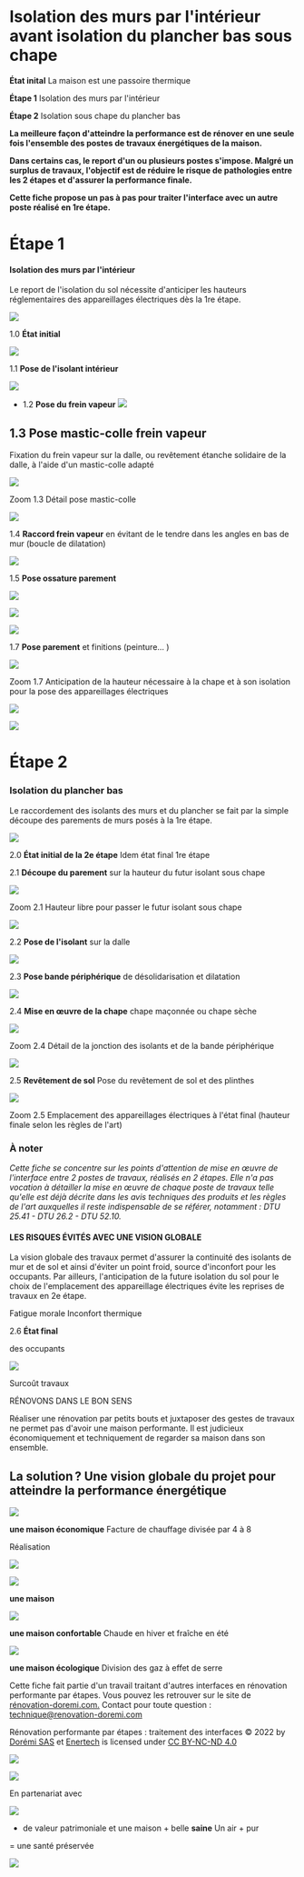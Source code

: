 # Isolation des murs par l'intérieur avant isolation du plancher bas sous chape

**État inital** La maison est une passoire thermique

**Étape 1** Isolation des murs par l'intérieur

**Étape 2** Isolation sous chape du plancher bas

**La meilleure façon d'atteindre la performance est de rénover en une seule fois l'ensemble des postes de travaux énergétiques de la maison.**

**Dans certains cas, le report d'un ou plusieurs postes s'impose. Malgré un surplus de travaux, l'objectif est de réduire le risque de pathologies entre les 2 étapes et d'assurer la performance finale.**

**Cette fiche propose un pas à pas pour traiter l'interface avec un autre poste réalisé en 1re étape.**

# **Étape 1**

#### **Isolation des murs par l'intérieur**

Le report de l'isolation du sol nécessite d'anticiper les hauteurs réglementaires des appareillages électriques dès la 1re étape.

![](<images/Interface ITI - Isolation sous chape/_page_0_Picture_10.jpeg>)

1.0 **État initial**

![](<images/Interface ITI - Isolation sous chape/_page_0_Picture_12.jpeg>)

1.1 **Pose de l'isolant intérieur**

![](<images/Interface ITI - Isolation sous chape/_page_0_Picture_14.jpeg>)

- 1.2 **Pose du frein vapeur**
![](<images/Interface ITI - Isolation sous chape/_page_1_Figure_0.jpeg>)

## 1.3 **Pose mastic-colle frein vapeur**

Fixation du frein vapeur sur la dalle, ou revêtement étanche solidaire de la dalle, à l'aide d'un mastic-colle adapté

![](<images/Interface ITI - Isolation sous chape/_page_1_Picture_3.jpeg>)

Zoom 1.3 Détail pose mastic-colle

![](<images/Interface ITI - Isolation sous chape/_page_1_Figure_5.jpeg>)

1.4 **Raccord frein vapeur** en évitant de le tendre dans les angles en bas de mur (boucle de dilatation)

![](<images/Interface ITI - Isolation sous chape/_page_1_Picture_7.jpeg>)

1.5 **Pose ossature parement**

![](<images/Interface ITI - Isolation sous chape/_page_1_Picture_9.jpeg>)

![](<images/Interface ITI - Isolation sous chape/_page_1_Picture_10.jpeg>)

![](<images/Interface ITI - Isolation sous chape/_page_1_Picture_11.jpeg>)

1.7 **Pose parement** et finitions (peinture… )

![](<images/Interface ITI - Isolation sous chape/_page_1_Picture_13.jpeg>)

Zoom 1.7 Anticipation de la hauteur nécessaire à la chape et à son isolation pour la pose des appareillages électriques

![](<images/Interface ITI - Isolation sous chape/_page_1_Picture_15.jpeg>)

![](<images/Interface ITI - Isolation sous chape/_page_1_Figure_16.jpeg>)

# **Étape 2**

### **Isolation du plancher bas**

Le raccordement des isolants des murs et du plancher se fait par la simple découpe des parements de murs posés à la 1re étape.

![](<images/Interface ITI - Isolation sous chape/_page_2_Picture_3.jpeg>)

2.0 **État initial de la 2e étape** Idem état final 1re étape

2.1 **Découpe du parement** sur la hauteur du futur isolant sous chape

![](<images/Interface ITI - Isolation sous chape/_page_2_Picture_6.jpeg>)

Zoom 2.1 Hauteur libre pour passer le futur isolant sous chape

![](<images/Interface ITI - Isolation sous chape/_page_2_Picture_8.jpeg>)

2.2 **Pose de l'isolant** sur la dalle

![](<images/Interface ITI - Isolation sous chape/_page_2_Picture_10.jpeg>)

2.3 **Pose bande périphérique** de désolidarisation et dilatation

![](<images/Interface ITI - Isolation sous chape/_page_2_Picture_12.jpeg>)

2.4 **Mise en œuvre de la chape** chape maçonnée ou chape sèche

![](<images/Interface ITI - Isolation sous chape/_page_2_Picture_14.jpeg>)

Zoom 2.4 Détail de la jonction des isolants et de la bande périphérique

![](<images/Interface ITI - Isolation sous chape/_page_2_Picture_16.jpeg>)

2.5 **Revêtement de sol** Pose du revêtement de sol et des plinthes

![](<images/Interface ITI - Isolation sous chape/_page_3_Picture_0.jpeg>)

Zoom 2.5 Emplacement des appareillages électriques à l'état final (hauteur finale selon les règles de l'art)

### **À noter**

*Cette fiche se concentre sur les points d'attention de mise en œuvre de l'interface entre 2 postes de travaux, réalisés en 2 étapes. Elle n'a pas vocation à détailler la mise en œuvre de chaque poste de travaux telle qu'elle est déjà décrite dans les avis techniques des produits et les règles de l'art auxquelles il reste indispensable de se référer, notamment : DTU 25.41 - DTU 26.2 - DTU 52.10.*

#### LES RISQUES ÉVITÉS AVEC UNE VISION GLOBALE

La vision globale des travaux permet d'assurer la continuité des isolants de mur et de sol et ainsi d'éviter un point froid, source d'inconfort pour les occupants. Par ailleurs, l'anticipation de la future isolation du sol pour le choix de l'emplacement des appareillage électriques évite les reprises de travaux en 2e étape.

Fatigue morale Inconfort thermique

2.6 **État final**

des occupants

![](<images/Interface ITI - Isolation sous chape/_page_3_Picture_8.jpeg>)

Surcoût travaux

RÉNOVONS DANS LE BON SENS

Réaliser une rénovation par petits bouts et juxtaposer des gestes de travaux ne permet pas d'avoir une maison performante. Il est judicieux économiquement et techniquement de regarder sa maison dans son ensemble.

## La solution ? Une vision globale du projet pour atteindre la performance énergétique

![](<images/Interface ITI - Isolation sous chape/_page_3_Picture_12.jpeg>)

**une maison économique** Facture de chauffage divisée par 4 à 8

Réalisation

![](<images/Interface ITI - Isolation sous chape/_page_3_Picture_15.jpeg>)

![](<images/Interface ITI - Isolation sous chape/_page_3_Picture_16.jpeg>)

**une maison**

![](<images/Interface ITI - Isolation sous chape/_page_3_Picture_18.jpeg>)

**une maison confortable** Chaude en hiver et fraîche en été

![](<images/Interface ITI - Isolation sous chape/_page_3_Picture_20.jpeg>)

**une maison écologique** Division des gaz à effet de serre

Cette fiche fait partie d'un travail traitant d'autres interfaces en rénovation performante par étapes. Vous pouvez les retrouver sur le site de [rénovation-doremi.com.](https://www.renovation-doremi.com/fr/) Contact pour toute question : [technique@renovation-doremi.com](mailto:technique%40renovation-doremi.com?subject=)

Rénovation performante par étapes : traitement des interfaces © 2022 by [Dorémi SAS](https://www.renovation-doremi.com/fr/) et [Enertech](https://www.enertech.fr/) is licensed under [CC BY-NC-ND 4.0](https://creativecommons.org/licenses/by-nc-nd/4.0/?ref=chooser-v1)

![](<images/Interface ITI - Isolation sous chape/_page_3_Picture_24.jpeg>)

![](<images/Interface ITI - Isolation sous chape/_page_3_Picture_25.jpeg>)

En partenariat avec

![](<images/Interface ITI - Isolation sous chape/_page_3_Picture_27.jpeg>)

+ de valeur patrimoniale et une maison + belle **saine** Un air + pur

= une santé préservée

![](<images/Interface ITI - Isolation sous chape/_page_3_Picture_30.jpeg>)